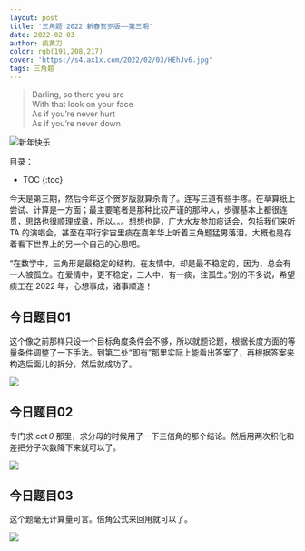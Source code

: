 ```yaml
---
layout: post
title: '三角题 2022 新春贺岁版——第三期'
date: 2022-02-03
author: 痰黄刀
color: rgb(191,208,217)
cover: 'https://s4.ax1x.com/2022/02/03/HEhJv6.jpg'
tags: 三角题
---
```


> Darling, so there you are<br/>With that look on your face<br/>As if you’re never hurt<br/>As if you’re never down

<img src="https://s4.ax1x.com/2022/02/03/HEhJv6.jpg" alt="新年快乐" border="0" />

目录：

* TOC
{:toc}

<script src="https://polyfill.io/v3/polyfill.min.js?features=es6"></script>
<script id="MathJax-script" async src="https://cdn.jsdelivr.net/npm/mathjax@3.0.1/es5/tex-mml-chtml.js"></script>

今天是第三期，然后今年这个贺岁版就算杀青了。连写三道有些手疼。在草算纸上尝试、计算是一方面；最主要笔者是那种比较严谨的那种人，步骤基本上都很连贯，思路也很顺理成章，所以。。。想想也是，广大水友参加痰话会，包括我们来听 TA 的演唱会，甚至在平行宇宙里痰在嘉年华上听着三角题猛男落泪，大概也是存着看下世界上的另一个自己的心思吧。

“在数学中，三角形是最稳定的结构。在友情中，却是最不稳定的，因为，总会有一人被孤立。在爱情中，更不稳定，三人中，有一痰，注孤生。”别的不多说，希望痰工在 2022 年，心想事成，诸事顺遂！

## 今日题目01

这个像之前那样只设一个目标角度条件会不够，所以就题论题，根据长度方面的等量条件调整了一下手法。到第二处“即有”那里实际上能看出答案了，再根据答案来构造后面儿的拆分，然后就成功了。

![](https://s4.ax1x.com/2022/02/03/HVKb6g.jpg)

## 今日题目02

专门求 $\cot\theta$ 那里，求分母的时候用了一下三倍角的那个结论。然后用两次积化和差把分子次数降下来就可以了。

![](https://s4.ax1x.com/2022/02/03/HVKqXQ.jpg)

## 今日题目03

这个题毫无计算量可言。倍角公式来回用就可以了。

![](https://s4.ax1x.com/2022/02/03/HVKH1S.jpg)

